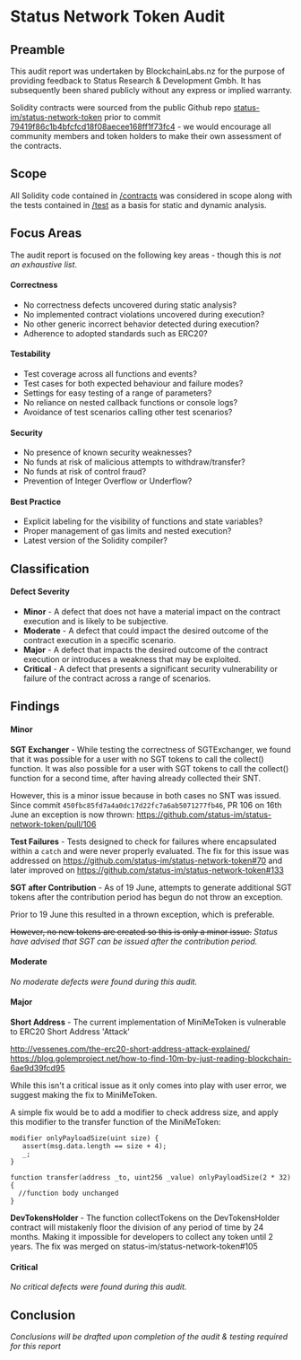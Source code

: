 # Status Network Token Audit

## Preamble
This audit report was undertaken by BlockchainLabs.nz for the purpose of providing feedback to Status Research & Development Gmbh. It has subsequently been shared publicly without any express or implied warranty.

Solidity contracts were sourced from the public Github repo [status-im/status-network-token](https://github.com/status-im/status-network-token) prior to commit [79419f86c1b4bfcfcd18f08aecee168ff1f73fc4](https://github.com/status-im/status-network-token/tree/79419f86c1b4bfcfcd18f08aecee168ff1f73fc4) - we would encourage all community members and token holders to make their own assessment of the contracts.

## Scope
All Solidity code contained in [/contracts](https://github.com/status-im/status-network-token/tree/master/contracts) was considered in scope along with the tests contained in [/test](https://github.com/status-im/status-network-token/tree/master/test) as a basis for static and dynamic analysis.

## Focus Areas
The audit report is focused on the following key areas - though this is *not an exhaustive list*.

#### Correctness
* No correctness defects uncovered during static analysis?
* No implemented contract violations uncovered during execution?
* No other generic incorrect behavior detected during execution?
* Adherence to adopted standards such as ERC20?

#### Testability
* Test coverage across all functions and events?
* Test cases for both expected behaviour and failure modes?
* Settings for easy testing of a range of parameters?
* No reliance on nested callback functions or console logs?
* Avoidance of test scenarios calling other test scenarios?

#### Security
* No presence of known security weaknesses?
* No funds at risk of malicious attempts to withdraw/transfer?
* No funds at risk of control fraud?
* Prevention of Integer Overflow or Underflow?

#### Best Practice
* Explicit labeling for the visibility of functions and state variables?
* Proper management of gas limits and nested execution?
* Latest version of the Solidity compiler?

## Classification

#### Defect Severity
* **Minor** - A defect that does not have a material impact on the contract execution and is likely to be subjective.
* **Moderate** - A defect that could impact the desired outcome of the contract execution in a specific scenario.
* **Major** - A defect that impacts the desired outcome of the contract execution or introduces a weakness that may be exploited.
* **Critical** - A defect that presents a significant security vulnerability or failure of the contract across a range of scenarios.

## Findings
#### Minor

**SGT Exchanger** - While testing the correctness of SGTExchanger, we found that it was possible for a user with no SGT tokens to call the collect() function. It was also possible for a user with SGT tokens to call the collect() function for a second time, after having already collected their SNT.

However, this is a minor issue because in both cases no SNT was issued. Since commit `450fbc85fd7a4a0dc17d22fc7a6ab5071277fb46`, PR 106 on 16th June an exception is now thrown:
https://github.com/status-im/status-network-token/pull/106

**Test Failures** - Tests designed to check for failures where encapsulated within a `catch` and were never properly evaluated. The fix for this issue was addressed on https://github.com/status-im/status-network-token#70 and later improved on https://github.com/status-im/status-network-token#133

**SGT after Contribution** - As of 19 June, attempts to generate additional SGT tokens after the contribution period has begun do not throw an exception.

Prior to 19 June this resulted in a thrown exception, which is preferable.

~~However, no new tokens are created so this is only a minor issue.~~ _Status have advised that SGT can be issued after the contribution period._

#### Moderate
_No moderate defects were found during this audit._

#### Major

**Short Address** - The current implementation of MiniMeToken is vulnerable to ERC20 Short Address 'Attack'

http://vessenes.com/the-erc20-short-address-attack-explained/
https://blog.golemproject.net/how-to-find-10m-by-just-reading-blockchain-6ae9d39fcd95

While this isn't a critical issue as it only comes into play with user error, we suggest making the fix to MiniMeToken.

A simple fix would be to add a modifier to check address size, and apply this modifier to the transfer function of the MiniMeToken:

    modifier onlyPayloadSize(uint size) {
       assert(msg.data.length == size + 4);
       _;
    }

    function transfer(address _to, uint256 _value) onlyPayloadSize(2 * 32) {
      //function body unchanged
    }

**DevTokensHolder** - The function collectTokens on the DevTokensHolder contract will mistakenly floor the division of any period of time by 24 months. Making it impossible for developers to collect any token until 2 years. The fix was merged on status-im/status-network-token#105

#### Critical
_No critical defects were found during this audit._

## Conclusion
_Conclusions will be drafted upon completion of the audit & testing required for this report_
